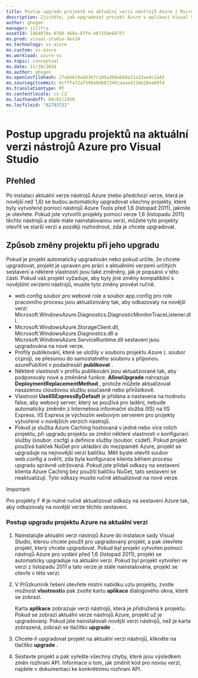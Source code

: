 ```yaml
---
title: Postup upgradu projektů na aktuální verzi nástrojů Azure | Microsoft Docs
description: Zjistěte, jak upgradovat projekt Azure v aplikaci Visual Studio na aktuální verzi nástrojů Azure.
author: ghogen
manager: jillfra
assetId: 1d64070a-078d-468a-87f4-e6715de6475f
ms.prod: visual-studio-dev14
ms.technology: vs-azure
ms.custom: vs-azure
ms.workload: azure-vs
ms.topic: conceptual
ms.date: 11/18/2016
ms.author: ghogen
ms.openlocfilehash: 27ab6619a4d36fc105a3b8a668a31a33ae4c2a43
ms.sourcegitcommit: 6cfffa72af599a9d667249caaaa411bb28ea69fd
ms.translationtype: MT
ms.contentlocale: cs-CZ
ms.lasthandoff: 09/02/2020
ms.locfileid: "62793731"
---
```

# <a name="how-to-upgrade-projects-to-the-current-version-of-the-azure-tools-for-visual-studio"></a>Postup upgradu projektů na aktuální verzi nástrojů Azure pro Visual Studio
## <a name="overview"></a>Přehled
Po instalaci aktuální verze nástrojů Azure (nebo předchozí verze, která je novější než 1,6) se budou automaticky upgradovat všechny projekty, které byly vytvořené pomocí nástrojů Azure Tools před 1,6 (listopad 2011), jakmile je otevřete. Pokud jste vytvořili projekty pomocí verze 1,6 (listopadu 2011) těchto nástrojů a stále máte nainstalovanou verzi, můžete tyto projekty otevřít ve starší verzi a později rozhodnout, zda je chcete upgradovat.

## <a name="how-your-project-changes-when-you-upgrade-it"></a>Způsob změny projektu při jeho upgradu
Pokud je projekt automaticky upgradován nebo pokud určíte, že chcete upgradovat, projekt je upraven pro práci s aktuálními verzemi určitých sestavení a některé vlastnosti jsou také změněny, jak je popsáno v této části. Pokud váš projekt vyžaduje, aby byly jiné změny kompatibilní s novějšími verzemi nástrojů, musíte tyto změny provést ručně.

* web.config soubor pro webové role a soubor app.config pro role pracovního procesu jsou aktualizovány tak, aby odkazovaly na novější verzi Microsoft.WindowsAzure.Diagnostics.DiagnosticMonitorTraceListener.dll.
* Microsoft.WindowsAzure.StorageClient.dll, Microsoft.WindowsAzure.Diagnostics.dll a Microsoft.WindowsAzure.ServiceRuntime.dll sestavení jsou upgradována na nové verze.
* Profily publikování, které se uložily v souboru projektu Azure (. soubor ccproj), se přesunou do samostatného souboru s příponou. azurePubXml v podadresáři **publikovat** .
* Některé vlastnosti v profilu publikování jsou aktualizované tak, aby podporovaly nové a změněné funkce. **AllowUpgrade** nahrazuje **DeploymentReplacementMethod** , protože můžete aktualizovat nasazenou cloudovou službu současně nebo přírůstkově.
* Vlastnost **UseIISExpressByDefault** je přidána a nastavena na hodnotu false, aby webový server, který se používá pro ladění, nebude automaticky změněn z Internetová informační služba (IIS) na IIS Express. IIS Express je výchozím webovým serverem pro projekty vytvořené v novějších verzích nástrojů.
* Pokud je služba Azure Caching hostovaná v jedné nebo více rolích projektu, při upgradu projektu se změní některé vlastnosti v konfiguraci služby (soubor. cscfg) a definice služby (soubor. csdef). Pokud projekt používá balíček NuGet pro ukládání do mezipaměti Azure, projekt se upgraduje na nejnovější verzi balíčku. Měli byste otevřít soubor web.config a ověřit, zda byla konfigurace klienta během procesu upgradu správně udržovaná. Pokud jste přidali odkazy na sestavení klienta Azure Caching bez použití balíčku NuGet, tato sestavení se neaktualizují. Tyto odkazy musíte ručně aktualizovat na nové verze.

> [!IMPORTANT]
> Pro projekty F # je nutné ručně aktualizovat odkazy na sestavení Azure tak, aby odkazovaly na novější verze těchto sestavení.
> 
> 

### <a name="how-to-upgrade-an-azure-project-to-the-current-release"></a>Postup upgradu projektu Azure na aktuální verzi
1. Nainstalujte aktuální verzi nástrojů Azure do instalace sady Visual Studio, kterou chcete použít pro upgradovaný projekt, a pak otevřete projekt, který chcete upgradovat. Pokud byl projekt vytvořen pomocí nástrojů Azure pro vydání před 1,6 (listopad 2011), projekt se automaticky upgraduje na aktuální verzi. Pokud byl projekt vytvořen ve verzi z listopadu 2011 a tato verze je stále nainstalována, projekt se otevře v této verzi.
2. V Průzkumník řešení otevřete místní nabídku uzlu projektu, zvolte možnost **vlastnosti**a pak zvolte kartu **aplikace** dialogového okna, které se zobrazí.
   
    Karta **aplikace** zobrazuje verzi nástrojů, která je přidružená k projektu. Pokud se zobrazí aktuální verze nástrojů Azure, projekt už je upgradovaný. Pokud jste nainstalovali novější verzi nástrojů, než je karta zobrazená, zobrazí se tlačítko **upgrade** .
3. Chcete-li upgradovat projekt na aktuální verzi nástrojů, klikněte na tlačítko **upgrade** .
4. Sestavte projekt a pak vyřešte všechny chyby, které jsou výsledkem změn rozhraní API. Informace o tom, jak změnit kód pro novou verzi, najdete v dokumentaci ke konkrétnímu rozhraní API.

